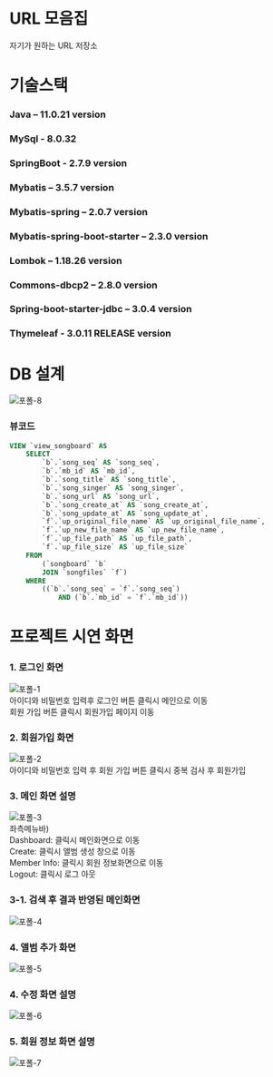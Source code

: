 # URL 모음집

자기가 원하는 URL 저장소

# 기술스택
### Java 				                 – 11.0.21 version  
### MySql 				               - 8.0.32
### SpringBoot 			             - 2.7.9 version
### Mybatis 			               – 3.5.7 version
### Mybatis-spring 			         – 2.0.7 version
### Mybatis-spring-boot-starter – 2.3.0 version
### Lombok 			                – 1.18.26 version
### Commons-dbcp2 		          – 2.8.0 version
### Spring-boot-starter-jdbc 	  – 3.0.4 version
### Thymeleaf 			            - 3.0.11 RELEASE version 

# DB 설계
![포폴-8](https://github.com/sjk2224/SpringProject/assets/127715484/ecd202cc-d906-47fd-bdd0-a32f20fcac14)

### 뷰코드
```sql
VIEW `view_songboard` AS
    SELECT 
        `b`.`song_seq` AS `song_seq`,
        `b`.`mb_id` AS `mb_id`,
        `b`.`song_title` AS `song_title`,
        `b`.`song_singer` AS `song_singer`,
        `b`.`song_url` AS `song_url`,
        `b`.`song_create_at` AS `song_create_at`,
        `b`.`song_update_at` AS `song_update_at`,
        `f`.`up_original_file_name` AS `up_original_file_name`,
        `f`.`up_new_file_name` AS `up_new_file_name`,
        `f`.`up_file_path` AS `up_file_path`,
        `f`.`up_file_size` AS `up_file_size`
    FROM
        (`songboard` `b`
        JOIN `songfiles` `f`)
    WHERE
        ((`b`.`song_seq` = `f`.`song_seq`)
            AND (`b`.`mb_id` = `f`.`mb_id`))
```   




      
# 프로젝트 시연 화면

### 1. 로그인 화면
![포폴-1](https://github.com/sjk2224/SpringProject/assets/127715484/afc2fd38-a127-4c4b-b6ec-f23c7681e559)  
아이디와 비밀번호 입력후 로그인 버튼 클릭시 메인으로 이동  
회원 가입 버튼 클릭시 회원가입 페이지 이동  

### 2. 회원가입 화면
![포폴-2](https://github.com/sjk2224/SpringProject/assets/127715484/96afe0c2-bf5d-4e9c-a6d8-8fa98bd25d6c)  
아이디와 비밀번호 입력 후 회원 가입 버튼 클릭시 중복 검사 후 회원가입   

### 3. 메인 화면 설명
![포폴-3](https://github.com/sjk2224/SpringProject/assets/127715484/a3ea5d27-ab7e-471d-b6de-654c9f3053bf)  
좌측메뉴바)  
Dashboard: 클릭시 메인화면으로 이동  
Create: 클릭시 앨범 생성 창으로 이동  
Member Info: 클릭시 회원 정보화면으로 이동  
Logout: 클릭시 로그 아웃  

### 3-1. 검색 후 결과 반영된 메인화면
![포폴-4](https://github.com/sjk2224/SpringProject/assets/127715484/332870cb-ada4-4029-8a78-659f7516615c)  

### 4. 앨범 추가 화면
![포폴-5](https://github.com/sjk2224/SpringProject/assets/127715484/c88959b9-efd0-4e98-8af2-88c067a681af)  

### 4. 수정 화면 설명
![포폴-6](https://github.com/sjk2224/SpringProject/assets/127715484/3ea21d51-89bf-4b63-a2fa-a86ac74c2302)  

### 5. 회원 정보 화면 설명
![포폴-7](https://github.com/sjk2224/SpringProject/assets/127715484/ec92b231-9773-4b4c-9b35-966d5265b00b)  


